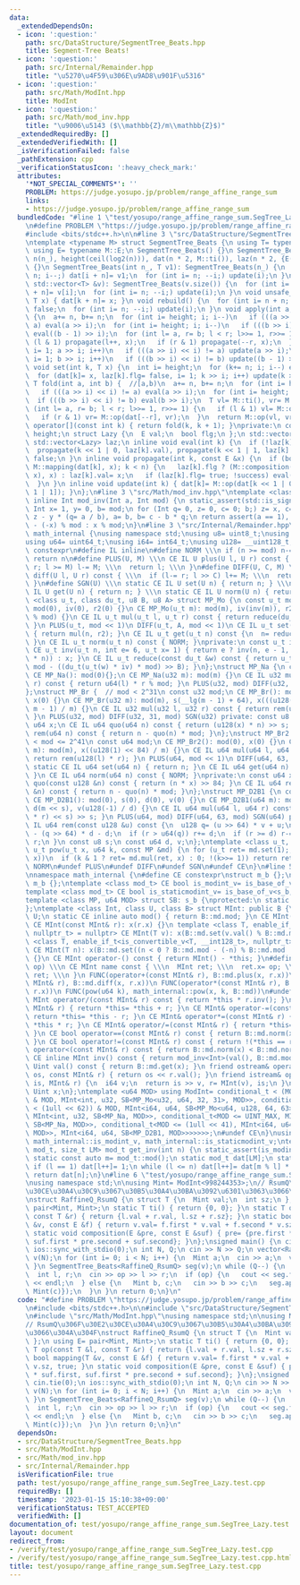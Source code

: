 ```yaml
---
data:
  _extendedDependsOn:
  - icon: ':question:'
    path: src/DataStructure/SegmentTree_Beats.hpp
    title: Segment-Tree Beats!
  - icon: ':question:'
    path: src/Internal/Remainder.hpp
    title: "\u5270\u4F59\u306E\u9AD8\u901F\u5316"
  - icon: ':question:'
    path: src/Math/ModInt.hpp
    title: ModInt
  - icon: ':question:'
    path: src/Math/mod_inv.hpp
    title: "\u9006\u5143 ($\\mathbb{Z}/m\\mathbb{Z}$)"
  _extendedRequiredBy: []
  _extendedVerifiedWith: []
  _isVerificationFailed: false
  _pathExtension: cpp
  _verificationStatusIcon: ':heavy_check_mark:'
  attributes:
    '*NOT_SPECIAL_COMMENTS*': ''
    PROBLEM: https://judge.yosupo.jp/problem/range_affine_range_sum
    links:
    - https://judge.yosupo.jp/problem/range_affine_range_sum
  bundledCode: "#line 1 \"test/yosupo/range_affine_range_sum.SegTree_Lazy.test.cpp\"\
    \n#define PROBLEM \"https://judge.yosupo.jp/problem/range_affine_range_sum\"\n\
    #include <bits/stdc++.h>\n\n#line 3 \"src/DataStructure/SegmentTree_Beats.hpp\"\
    \ntemplate <typename M> struct SegmentTree_Beats {\n using T= typename M::T;\n\
    \ using E= typename M::E;\n SegmentTree_Beats() {}\n SegmentTree_Beats(int n_):\
    \ n(n_), height(ceil(log2(n))), dat(n * 2, M::ti()), laz(n * 2, {E(), false})\
    \ {}\n SegmentTree_Beats(int n_, T v1): SegmentTree_Beats(n_) {\n  for (int i=\
    \ n; i--;) dat[i + n]= v1;\n  for (int i= n; --i;) update(i);\n }\n SegmentTree_Beats(const\
    \ std::vector<T> &v): SegmentTree_Beats(v.size()) {\n  for (int i= n; i--;) dat[i\
    \ + n]= v[i];\n  for (int i= n; --i;) update(i);\n }\n void unsafe_set(int k,\
    \ T x) { dat[k + n]= x; }\n void rebuild() {\n  for (int i= n + n; i--;) laz[i].flg=\
    \ false;\n  for (int i= n; --i;) update(i);\n }\n void apply(int a, int b, E x)\
    \ {\n  a+= n, b+= n;\n  for (int i= height; i; i--)\n   if (((a >> i) << i) !=\
    \ a) eval(a >> i);\n  for (int i= height; i; i--)\n   if (((b >> i) << i) != b)\
    \ eval((b - 1) >> i);\n  for (int l= a, r= b; l < r; l>>= 1, r>>= 1) {\n   if\
    \ (l & 1) propagate(l++, x);\n   if (r & 1) propagate(--r, x);\n  }\n  for (int\
    \ i= 1; a >> i; i++)\n   if (((a >> i) << i) != a) update(a >> i);\n  for (int\
    \ i= 1; b >> i; i++)\n   if (((b >> i) << i) != b) update((b - 1) >> i);\n }\n\
    \ void set(int k, T x) {\n  int i= height;\n  for (k+= n; i; i--) eval(k >> i);\n\
    \  for (dat[k]= x, laz[k].flg= false, i= 1; k >> i; i++) update(k >> i);\n }\n\
    \ T fold(int a, int b) {  //[a,b)\n  a+= n, b+= n;\n  for (int i= height; i; i--)\n\
    \   if (((a >> i) << i) != a) eval(a >> i);\n  for (int i= height; i; i--)\n \
    \  if (((b >> i) << i) != b) eval(b >> i);\n  T vl= M::ti(), vr= M::ti();\n  for\
    \ (int l= a, r= b; l < r; l>>= 1, r>>= 1) {\n   if (l & 1) vl= M::op(vl, dat[l++]);\n\
    \   if (r & 1) vr= M::op(dat[--r], vr);\n  }\n  return M::op(vl, vr);\n }\n T\
    \ operator[](const int k) { return fold(k, k + 1); }\nprivate:\n const int n,\
    \ height;\n struct Lazy {\n  E val;\n  bool flg;\n };\n std::vector<T> dat;\n\
    \ std::vector<Lazy> laz;\n inline void eval(int k) {\n  if (!laz[k].flg) return;\n\
    \  propagate(k << 1 | 0, laz[k].val), propagate(k << 1 | 1, laz[k].val);\n  laz[k].flg=\
    \ false;\n }\n inline void propagate(int k, const E &x) {\n  if (bool success=\
    \ M::mapping(dat[k], x); k < n) {\n   laz[k].flg ? (M::composition(laz[k].val,\
    \ x), x) : laz[k].val= x;\n   if (laz[k].flg= true; !success) eval(k), update(k);\n\
    \  }\n }\n inline void update(int k) { dat[k]= M::op(dat[k << 1 | 0], dat[k <<\
    \ 1 | 1]); }\n};\n#line 3 \"src/Math/mod_inv.hpp\"\ntemplate <class Int> constexpr\
    \ inline Int mod_inv(Int a, Int mod) {\n static_assert(std::is_signed_v<Int>);\n\
    \ Int x= 1, y= 0, b= mod;\n for (Int q= 0, z= 0, c= 0; b;) z= x, c= a, x= y, y=\
    \ z - y * (q= a / b), a= b, b= c - b * q;\n return assert(a == 1), x < 0 ? mod\
    \ - (-x) % mod : x % mod;\n}\n#line 3 \"src/Internal/Remainder.hpp\"\nnamespace\
    \ math_internal {\nusing namespace std;\nusing u8= uint8_t;\nusing u32= uint32_t;\n\
    using u64= uint64_t;\nusing i64= int64_t;\nusing u128= __uint128_t;\n#define CE\
    \ constexpr\n#define IL inline\n#define NORM \\\n if (n >= mod) n-= mod; \\\n\
    \ return n\n#define PLUS(U, M) \\\n CE IL U plus(U l, U r) const { \\\n  if (l+=\
    \ r; l >= M) l-= M; \\\n  return l; \\\n }\n#define DIFF(U, C, M) \\\n CE IL U\
    \ diff(U l, U r) const { \\\n  if (l-= r; l >> C) l+= M; \\\n  return l; \\\n\
    \ }\n#define SGN(U) \\\n static CE IL U set(U n) { return n; } \\\n static CE\
    \ IL U get(U n) { return n; } \\\n static CE IL U norm(U n) { return n; }\ntemplate\
    \ <class u_t, class du_t, u8 B, u8 A> struct MP_Mo {\n const u_t mod;\n CE MP_Mo():\
    \ mod(0), iv(0), r2(0) {}\n CE MP_Mo(u_t m): mod(m), iv(inv(m)), r2(-du_t(mod)\
    \ % mod) {}\n CE IL u_t mul(u_t l, u_t r) const { return reduce(du_t(l) * r);\
    \ }\n PLUS(u_t, mod << 1)\n DIFF(u_t, A, mod << 1)\n CE IL u_t set(u_t n) const\
    \ { return mul(n, r2); }\n CE IL u_t get(u_t n) const {\n  n= reduce(n);\n  NORM;\n\
    \ }\n CE IL u_t norm(u_t n) const { NORM; }\nprivate:\n const u_t iv, r2;\n static\
    \ CE u_t inv(u_t n, int e= 6, u_t x= 1) { return e ? inv(n, e - 1, x * (2 - x\
    \ * n)) : x; }\n CE IL u_t reduce(const du_t &w) const { return u_t(w >> B) +\
    \ mod - ((du_t(u_t(w) * iv) * mod) >> B); }\n};\nstruct MP_Na {\n const u32 mod;\n\
    \ CE MP_Na(): mod(0){};\n CE MP_Na(u32 m): mod(m) {}\n CE IL u32 mul(u32 l, u32\
    \ r) const { return u64(l) * r % mod; }\n PLUS(u32, mod) DIFF(u32, 31, mod) SGN(u32)\n\
    };\nstruct MP_Br {  // mod < 2^31\n const u32 mod;\n CE MP_Br(): mod(0), s(0),\
    \ x(0) {}\n CE MP_Br(u32 m): mod(m), s(__lg(m - 1) + 64), x(((u128(1) << s) +\
    \ m - 1) / m) {}\n CE IL u32 mul(u32 l, u32 r) const { return rem(u64(l) * r);\
    \ }\n PLUS(u32, mod) DIFF(u32, 31, mod) SGN(u32) private: const u8 s;\n const\
    \ u64 x;\n CE IL u64 quo(u64 n) const { return (u128(x) * n) >> s; }\n CE IL u32\
    \ rem(u64 n) const { return n - quo(n) * mod; }\n};\nstruct MP_Br2 {  // 2^20\
    \ < mod <= 2^41\n const u64 mod;\n CE MP_Br2(): mod(0), x(0) {}\n CE MP_Br2(u64\
    \ m): mod(m), x((u128(1) << 84) / m) {}\n CE IL u64 mul(u64 l, u64 r) const {\
    \ return rem(u128(l) * r); }\n PLUS(u64, mod << 1)\n DIFF(u64, 63, mod << 1)\n\
    \ static CE IL u64 set(u64 n) { return n; }\n CE IL u64 get(u64 n) const { NORM;\
    \ }\n CE IL u64 norm(u64 n) const { NORM; }\nprivate:\n const u64 x;\n CE IL u128\
    \ quo(const u128 &n) const { return (n * x) >> 84; }\n CE IL u64 rem(const u128\
    \ &n) const { return n - quo(n) * mod; }\n};\nstruct MP_D2B1 {\n const u64 mod;\n\
    \ CE MP_D2B1(): mod(0), s(0), d(0), v(0) {}\n CE MP_D2B1(u64 m): mod(m), s(__builtin_clzll(m)),\
    \ d(m << s), v(u128(-1) / d) {}\n CE IL u64 mul(u64 l, u64 r) const { return rem((u128(l)\
    \ * r) << s) >> s; }\n PLUS(u64, mod) DIFF(u64, 63, mod) SGN(u64) private: CE\
    \ IL u64 rem(const u128 &u) const {\n  u128 q= (u >> 64) * v + u;\n  u64 r= u64(u)\
    \ - (q >> 64) * d - d;\n  if (r > u64(q)) r+= d;\n  if (r >= d) r-= d;\n  return\
    \ r;\n }\n const u8 s;\n const u64 d, v;\n};\ntemplate <class u_t, class MP> CE\
    \ u_t pow(u_t x, u64 k, const MP &md) {\n for (u_t ret= md.set(1);; x= md.mul(x,\
    \ x))\n  if (k & 1 ? ret= md.mul(ret, x) : 0; !(k>>= 1)) return ret;\n}\n#undef\
    \ NORM\n#undef PLUS\n#undef DIFF\n#undef SGN\n#undef CE\n}\n#line 5 \"src/Math/ModInt.hpp\"\
    \nnamespace math_internal {\n#define CE constexpr\nstruct m_b {};\nstruct s_b:\
    \ m_b {};\ntemplate <class mod_t> CE bool is_modint_v= is_base_of_v<m_b, mod_t>;\n\
    template <class mod_t> CE bool is_staticmodint_v= is_base_of_v<s_b, mod_t>;\n\
    template <class MP, u64 MOD> struct SB: s_b {\nprotected:\n static CE MP md= MP(MOD);\n\
    };\ntemplate <class Int, class U, class B> struct MInt: public B {\n using Uint=\
    \ U;\n static CE inline auto mod() { return B::md.mod; }\n CE MInt(): x(0) {}\n\
    \ CE MInt(const MInt& r): x(r.x) {}\n template <class T, enable_if_t<is_modint_v<T>,\
    \ nullptr_t> = nullptr> CE MInt(T v): x(B::md.set(v.val() % B::md.mod)) {}\n template\
    \ <class T, enable_if_t<is_convertible_v<T, __int128_t>, nullptr_t> = nullptr>\
    \ CE MInt(T n): x(B::md.set((n < 0 ? B::md.mod - (-n) % B::md.mod : n % B::md.mod)))\
    \ {}\n CE MInt operator-() const { return MInt() - *this; }\n#define FUNC(name,\
    \ op) \\\n CE MInt name const { \\\n  MInt ret; \\\n  ret.x= op; \\\n  return\
    \ ret; \\\n }\n FUNC(operator+(const MInt& r), B::md.plus(x, r.x))\n FUNC(operator-(const\
    \ MInt& r), B::md.diff(x, r.x))\n FUNC(operator*(const MInt& r), B::md.mul(x,\
    \ r.x))\n FUNC(pow(u64 k), math_internal::pow(x, k, B::md))\n#undef FUNC\n CE\
    \ MInt operator/(const MInt& r) const { return *this * r.inv(); }\n CE MInt& operator+=(const\
    \ MInt& r) { return *this= *this + r; }\n CE MInt& operator-=(const MInt& r) {\
    \ return *this= *this - r; }\n CE MInt& operator*=(const MInt& r) { return *this=\
    \ *this * r; }\n CE MInt& operator/=(const MInt& r) { return *this= *this / r;\
    \ }\n CE bool operator==(const MInt& r) const { return B::md.norm(x) == B::md.norm(r.x);\
    \ }\n CE bool operator!=(const MInt& r) const { return !(*this == r); }\n CE bool\
    \ operator<(const MInt& r) const { return B::md.norm(x) < B::md.norm(r.x); }\n\
    \ CE inline MInt inv() const { return mod_inv<Int>(val(), B::md.mod); }\n CE inline\
    \ Uint val() const { return B::md.get(x); }\n friend ostream& operator<<(ostream&\
    \ os, const MInt& r) { return os << r.val(); }\n friend istream& operator>>(istream&\
    \ is, MInt& r) {\n  i64 v;\n  return is >> v, r= MInt(v), is;\n }\nprivate:\n\
    \ Uint x;\n};\ntemplate <u64 MOD> using ModInt= conditional_t < (MOD < (1 << 30))\
    \ & MOD, MInt<int, u32, SB<MP_Mo<u32, u64, 32, 31>, MOD>>, conditional_t<(MOD\
    \ < (1ull << 62)) & MOD, MInt<i64, u64, SB<MP_Mo<u64, u128, 64, 63>, MOD>>, conditional_t<MOD<INT_MAX,\
    \ MInt<int, u32, SB<MP_Na, MOD>>, conditional_t<MOD <= UINT_MAX, MInt<i64, u32,\
    \ SB<MP_Na, MOD>>, conditional_t<MOD <= (1ull << 41), MInt<i64, u64, SB<MP_Br2,\
    \ MOD>>, MInt<i64, u64, SB<MP_D2B1, MOD>>>>>>>;\n#undef CE\n}\nusing math_internal::ModInt,\
    \ math_internal::is_modint_v, math_internal::is_staticmodint_v;\ntemplate <class\
    \ mod_t, size_t LM> mod_t get_inv(int n) {\n static_assert(is_modint_v<mod_t>);\n\
    \ static const auto m= mod_t::mod();\n static mod_t dat[LM];\n static int l= 1;\n\
    \ if (l == 1) dat[l++]= 1;\n while (l <= n) dat[l++]= dat[m % l] * (m - m / l);\n\
    \ return dat[n];\n}\n#line 6 \"test/yosupo/range_affine_range_sum.SegTree_Lazy.test.cpp\"\
    \nusing namespace std;\n\nusing Mint= ModInt<998244353>;\n// RsumQ\u306F\u30E2\
    \u30CE\u30A4\u30C9\u3067\u30B5\u30A4\u30BA\u3092\u6301\u3063\u3066\u304A\u304F\
    \nstruct RaffineQ_RsumQ {\n struct T {\n  Mint val;\n  int sz;\n };\n using E=\
    \ pair<Mint, Mint>;\n static T ti() { return {0, 0}; }\n static T op(const T &l,\
    \ const T &r) { return {l.val + r.val, l.sz + r.sz}; }\n static bool mapping(T\
    \ &v, const E &f) { return v.val= f.first * v.val + f.second * v.sz, true; }\n\
    \ static void composition(E &pre, const E &suf) { pre= {pre.first * suf.first,\
    \ suf.first * pre.second + suf.second}; }\n};\nsigned main() {\n cin.tie(0);\n\
    \ ios::sync_with_stdio(0);\n int N, Q;\n cin >> N >> Q;\n vector<RaffineQ_RsumQ::T>\
    \ v(N);\n for (int i= 0; i < N; i++) {\n  Mint a;\n  cin >> a;\n  v[i]= {a, 1};\n\
    \ }\n SegmentTree_Beats<RaffineQ_RsumQ> seg(v);\n while (Q--) {\n  bool op;\n\
    \  int l, r;\n  cin >> op >> l >> r;\n  if (op) {\n   cout << seg.fold(l, r).val\
    \ << endl;\n  } else {\n   Mint b, c;\n   cin >> b >> c;\n   seg.apply(l, r, {Mint(b),\
    \ Mint(c)});\n  }\n }\n return 0;\n}\n"
  code: "#define PROBLEM \"https://judge.yosupo.jp/problem/range_affine_range_sum\"\
    \n#include <bits/stdc++.h>\n\n#include \"src/DataStructure/SegmentTree_Beats.hpp\"\
    \n#include \"src/Math/ModInt.hpp\"\nusing namespace std;\n\nusing Mint= ModInt<998244353>;\n\
    // RsumQ\u306F\u30E2\u30CE\u30A4\u30C9\u3067\u30B5\u30A4\u30BA\u3092\u6301\u3063\
    \u3066\u304A\u304F\nstruct RaffineQ_RsumQ {\n struct T {\n  Mint val;\n  int sz;\n\
    \ };\n using E= pair<Mint, Mint>;\n static T ti() { return {0, 0}; }\n static\
    \ T op(const T &l, const T &r) { return {l.val + r.val, l.sz + r.sz}; }\n static\
    \ bool mapping(T &v, const E &f) { return v.val= f.first * v.val + f.second *\
    \ v.sz, true; }\n static void composition(E &pre, const E &suf) { pre= {pre.first\
    \ * suf.first, suf.first * pre.second + suf.second}; }\n};\nsigned main() {\n\
    \ cin.tie(0);\n ios::sync_with_stdio(0);\n int N, Q;\n cin >> N >> Q;\n vector<RaffineQ_RsumQ::T>\
    \ v(N);\n for (int i= 0; i < N; i++) {\n  Mint a;\n  cin >> a;\n  v[i]= {a, 1};\n\
    \ }\n SegmentTree_Beats<RaffineQ_RsumQ> seg(v);\n while (Q--) {\n  bool op;\n\
    \  int l, r;\n  cin >> op >> l >> r;\n  if (op) {\n   cout << seg.fold(l, r).val\
    \ << endl;\n  } else {\n   Mint b, c;\n   cin >> b >> c;\n   seg.apply(l, r, {Mint(b),\
    \ Mint(c)});\n  }\n }\n return 0;\n}\n"
  dependsOn:
  - src/DataStructure/SegmentTree_Beats.hpp
  - src/Math/ModInt.hpp
  - src/Math/mod_inv.hpp
  - src/Internal/Remainder.hpp
  isVerificationFile: true
  path: test/yosupo/range_affine_range_sum.SegTree_Lazy.test.cpp
  requiredBy: []
  timestamp: '2023-01-15 15:10:38+09:00'
  verificationStatus: TEST_ACCEPTED
  verifiedWith: []
documentation_of: test/yosupo/range_affine_range_sum.SegTree_Lazy.test.cpp
layout: document
redirect_from:
- /verify/test/yosupo/range_affine_range_sum.SegTree_Lazy.test.cpp
- /verify/test/yosupo/range_affine_range_sum.SegTree_Lazy.test.cpp.html
title: test/yosupo/range_affine_range_sum.SegTree_Lazy.test.cpp
---
```

